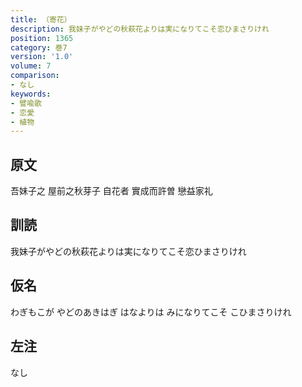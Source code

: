 ```yaml
---
title: （寄花）
description: 我妹子がやどの秋萩花よりは実になりてこそ恋ひまさりけれ
position: 1365
category: 巻7
version: '1.0'
volume: 7
comparison:
- なし
keywords:
- 譬喩歌
- 恋愛
- 植物
---
```


## 原文

吾妹子之 屋前之秋芽子 自花者 實成而許曽 戀益家礼

## 訓読

我妹子がやどの秋萩花よりは実になりてこそ恋ひまさりけれ

## 仮名

わぎもこが やどのあきはぎ はなよりは みになりてこそ こひまさりけれ

## 左注

なし

